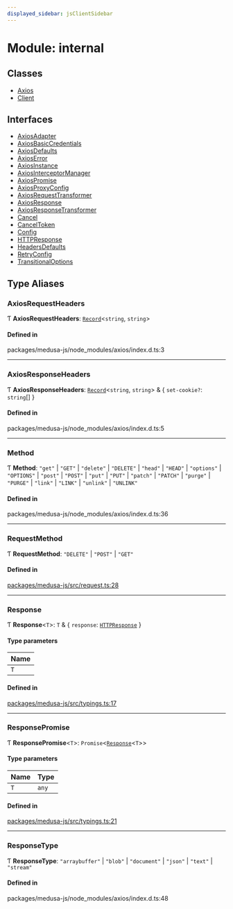```yaml
---
displayed_sidebar: jsClientSidebar
---
```


# Module: internal

## Classes

- [Axios](../classes/internal-12.Axios.md)
- [Client](../classes/internal-12.Client.md)

## Interfaces

- [AxiosAdapter](../interfaces/internal-12.AxiosAdapter.md)
- [AxiosBasicCredentials](../interfaces/internal-12.AxiosBasicCredentials.md)
- [AxiosDefaults](../interfaces/internal-12.AxiosDefaults.md)
- [AxiosError](../interfaces/internal-12.AxiosError.md)
- [AxiosInstance](../interfaces/internal-12.AxiosInstance.md)
- [AxiosInterceptorManager](../interfaces/internal-12.AxiosInterceptorManager.md)
- [AxiosPromise](../interfaces/internal-12.AxiosPromise.md)
- [AxiosProxyConfig](../interfaces/internal-12.AxiosProxyConfig.md)
- [AxiosRequestTransformer](../interfaces/internal-12.AxiosRequestTransformer.md)
- [AxiosResponse](../interfaces/internal-12.AxiosResponse.md)
- [AxiosResponseTransformer](../interfaces/internal-12.AxiosResponseTransformer.md)
- [Cancel](../interfaces/internal-12.Cancel.md)
- [CancelToken](../interfaces/internal-12.CancelToken.md)
- [Config](../interfaces/internal-12.Config.md)
- [HTTPResponse](../interfaces/internal-12.HTTPResponse.md)
- [HeadersDefaults](../interfaces/internal-12.HeadersDefaults.md)
- [RetryConfig](../interfaces/internal-12.RetryConfig.md)
- [TransitionalOptions](../interfaces/internal-12.TransitionalOptions.md)

## Type Aliases

### AxiosRequestHeaders

Ƭ **AxiosRequestHeaders**: [`Record`](internal.md#record)<`string`, `string`\>

#### Defined in

packages/medusa-js/node_modules/axios/index.d.ts:3

___

### AxiosResponseHeaders

Ƭ **AxiosResponseHeaders**: [`Record`](internal.md#record)<`string`, `string`\> & { `set-cookie?`: `string`[]  }

#### Defined in

packages/medusa-js/node_modules/axios/index.d.ts:5

___

### Method

Ƭ **Method**: ``"get"`` \| ``"GET"`` \| ``"delete"`` \| ``"DELETE"`` \| ``"head"`` \| ``"HEAD"`` \| ``"options"`` \| ``"OPTIONS"`` \| ``"post"`` \| ``"POST"`` \| ``"put"`` \| ``"PUT"`` \| ``"patch"`` \| ``"PATCH"`` \| ``"purge"`` \| ``"PURGE"`` \| ``"link"`` \| ``"LINK"`` \| ``"unlink"`` \| ``"UNLINK"``

#### Defined in

packages/medusa-js/node_modules/axios/index.d.ts:36

___

### RequestMethod

Ƭ **RequestMethod**: ``"DELETE"`` \| ``"POST"`` \| ``"GET"``

#### Defined in

[packages/medusa-js/src/request.ts:28](https://github.com/medusajs/medusa/blob/b38f73726/packages/medusa-js/src/request.ts#L28)

___

### Response

Ƭ **Response**<`T`\>: `T` & { `response`: [`HTTPResponse`](../interfaces/internal-12.HTTPResponse.md)  }

#### Type parameters

| Name |
| :------ |
| `T` |

#### Defined in

[packages/medusa-js/src/typings.ts:17](https://github.com/medusajs/medusa/blob/b38f73726/packages/medusa-js/src/typings.ts#L17)

___

### ResponsePromise

Ƭ **ResponsePromise**<`T`\>: `Promise`<[`Response`](internal-12.md#response)<`T`\>\>

#### Type parameters

| Name | Type |
| :------ | :------ |
| `T` | `any` |

#### Defined in

[packages/medusa-js/src/typings.ts:21](https://github.com/medusajs/medusa/blob/b38f73726/packages/medusa-js/src/typings.ts#L21)

___

### ResponseType

Ƭ **ResponseType**: ``"arraybuffer"`` \| ``"blob"`` \| ``"document"`` \| ``"json"`` \| ``"text"`` \| ``"stream"``

#### Defined in

packages/medusa-js/node_modules/axios/index.d.ts:48
